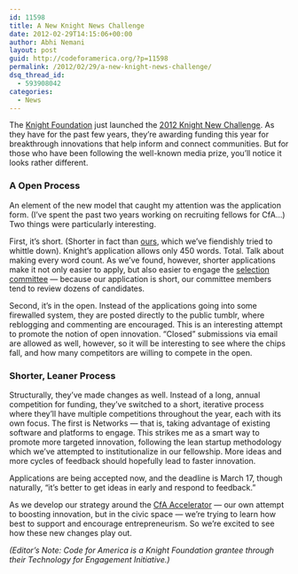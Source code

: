 ```yaml
---
id: 11598
title: A New Knight News Challenge
date: 2012-02-29T14:15:06+00:00
author: Abhi Nemani
layout: post
guid: http://codeforamerica.org/?p=11598
permalink: /2012/02/29/a-new-knight-news-challenge/
dsq_thread_id:
  - 593908042
categories:
  - News
---
```

The [Knight Foundation](http://knightfoundation.org/) just launched the [2012 Knight New Challenge](http://newschallenge.org/). As they have for the past few years, they&#8217;re awarding funding this year for breakthrough innovations that help inform and connect communities. But for those who have been following the well-known media prize, you&#8217;ll notice it looks rather different.

### A Open Process

An element of the new model that caught my attention was the application form. (I&#8217;ve spent the past two years working on recruiting fellows for CfA&#8230;) Two things were particularly interesting.

First, it&#8217;s short. (Shorter in fact than [ours](/apply), which we&#8217;ve fiendishly tried to whittle down). Knight&#8217;s application allows only 450 words. Total. Talk about making every word count. As we&#8217;ve found, however, shorter applications make it not only easier to apply, but also easier to engage the [selection committee](http://codeforamerica.org/2011/04/13/2012-fellow-selection-committee/) &#8212; because our application is short, our committee members tend to review dozens of candidates.

Second, it&#8217;s in the open. Instead of the applications going into some firewalled system, they are posted directly to the public tumblr, where reblogging and commenting are encouraged. This is an interesting attempt to promote the notion of open innovation. &#8220;Closed&#8221; submissions via email are allowed as well, however, so it will be interesting to see where the chips fall, and how many competitors are willing to compete in the open.

### Shorter, Leaner Process

Structurally, they&#8217;ve made changes as well. Instead of a long, annual competition for funding, they&#8217;ve switched to a short, iterative process where they&#8217;ll have multiple competitions throughout the year, each with its own focus. The first is Networks &#8212; that is, taking advantage of existing software and platforms to engage. This strikes me as a smart way to promote more targeted innovation, following the lean startup methodology which we&#8217;ve attempted to institutionalize in our fellowship. More ideas and more cycles of feedback should hopefully lead to faster innovation.

Applications are being accepted now, and the deadline is March 17, though naturally, &#8220;it&#8217;s better to get ideas in early and respond to feedback.&#8221;

As we develop our strategy around the [CfA Accelerator](http://codeforamerica.org/accelerator) &#8212; our own attempt to boosting innovation, but in the civic space &#8212; we&#8217;re trying to learn how best to support and encourage entrepreneurism. So we&#8217;re excited to see how these new changes play out.

_(Editor&#8217;s Note: Code for America is a Knight Foundation grantee through their Technology for Engagement Initiative.)_